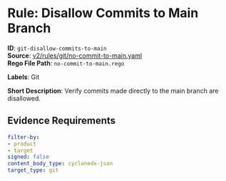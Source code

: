 # Rule: Disallow Commits to Main Branch

**ID**: `git-disallow-commits-to-main`  
**Source**: [v2/rules/git/no-commit-to-main.yaml](scribe-public/sample-policies.git/v2/rules/git/no-commit-to-main.yaml)  
**Rego File Path**: `no-commit-to-main.rego`  

**Labels**: Git

**Short Description**: Verify commits made directly to the main branch are disallowed.

## Evidence Requirements

```yaml
filter-by:
- product
- target
signed: false
content_body_type: cyclonedx-json
target_type: git
```

